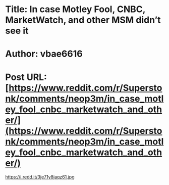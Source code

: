# Title: In case Motley Fool, CNBC, MarketWatch, and other MSM didn’t see it
# Author: vbae6616
# Post URL: [https://www.reddit.com/r/Superstonk/comments/neop3m/in_case_motley_fool_cnbc_marketwatch_and_other/](https://www.reddit.com/r/Superstonk/comments/neop3m/in_case_motley_fool_cnbc_marketwatch_and_other/)


https://i.redd.it/3je71y8jaqz61.jpg